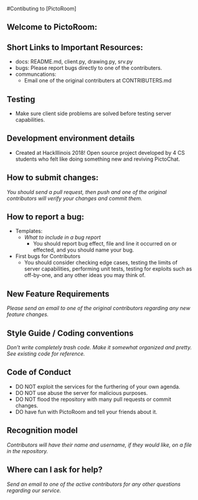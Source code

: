 #Contibuting to [PictoRoom]

## Welcome to PictoRoom: 

## Short Links to Important Resources:
* docs: README.md, client.py, drawing.py, srv.py
* bugs: Please report bugs directly to one of the contributers.
* communcations: 
  * Email one of the original contributers at CONTRIBUTERS.md
## Testing
* Make sure client side problems are solved before testing server capabilities.
## Development environment details
* Created at HackIllinois 2018! Open source project developed by 4 CS students who felt like doing something new and reviving PictoChat. 

## How to submit changes:
_You should send a pull request, then push and one of the original contributors will verify your changes and commit them._

## How to report a bug: 
* Templates: 
  * _What to include in a bug report_
    * You should report bug effect, file and line it occurred on or effected, and you should name your bug.
* First bugs for Contributors
  * You should consider checking edge cases, testing the limits of server capabilities, performing unit tests, testing for exploits such as off-by-one, and any other ideas you may think of.
    
## New Feature Requirements
_Please send an email to one of the original contributors regarding any new feature changes._

## Style Guide / Coding conventions 
_Don't write completely trash code. Make it somewhat organized and pretty. See existing code for reference._

## Code of Conduct
* DO NOT exploit the services for the furthering of your own agenda. 
* DO NOT use abuse the server for malicious purposes.
* DO NOT flood the repository with many pull requests or commit changes.
* DO have fun with PictoRoom and tell your friends about it.
## Recognition model
_Contributors will have their name and username, if they would like, on a file in the repository._

## Where can I ask for help?
_Send an email to one of the active contributors for any other questions regarding our service._
